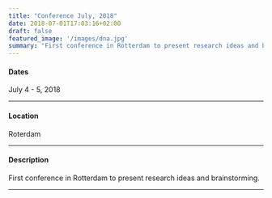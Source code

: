 ```yaml
---
title: "Conference July, 2018"
date: 2018-07-01T17:03:16+02:00
draft: false
featured_image: '/images/dna.jpg'
summary: "First conference in Rotterdam to present research ideas and brainstorming"
---
```


#### Dates
July 4 - 5, 2018
_____

#### Location
Roterdam
_____

#### Description
First conference in Rotterdam to present research ideas and brainstorming.
_____